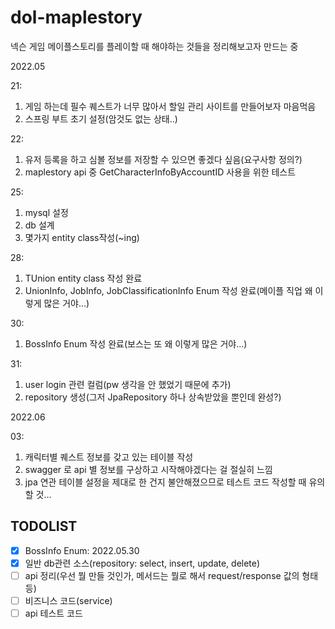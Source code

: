 # dol-maplestory
넥슨 게임 메이플스토리를 플레이할 때 해야하는 것들을 정리해보고자 만드는 중

2022.05

21: 
1. 게임 하는데 필수 퀘스트가 너무 많아서 할일 관리 사이트를 만들어보자 마음먹음
2. 스프링 부트 초기 설정(암것도 없는 상태..)


22: 
1. 유저 등록을 하고 심볼 정보를 저장할 수 있으면 좋겠다 싶음(요구사항 정의?)
2. maplestory api 중 GetCharacterInfoByAccountID 사용을 위한 테스트

25:
1. mysql 설정
2. db 설계
3. 몇가지 entity class작성(~ing)

28:
1. TUnion entity class 작성 완료
2. UnionInfo, JobInfo, JobClassificationInfo Enum 작성 완료(메이플 직업 왜 이렇게 많은 거야...)

30:
1. BossInfo Enum 작성 완료(보스는 또 왜 이렇게 많은 거야...)

31:
1. user login 관련 컬럼(pw 생각을 안 했었기 때문에 추가)
2. repository 생성(그저 JpaRepository 하나 상속받았을 뿐인데 완성?)

2022.06

03:
1. 캐릭터별 퀘스트 정보를 갖고 있는 테이블 작성
2. swagger 로 api 별 정보를 구상하고 시작해야겠다는 걸 절실히 느낌
3. jpa 연관 테이블 설정을 제대로 한 건지 불안해졌으므로 테스트 코드 작성할 때 유의할 것...

## TODOLIST
- [x] BossInfo Enum: 2022.05.30
- [x] 일반 db관련 소스(repository: select, insert, update, delete)
- [ ] api 정리(우선 뭘 만들 것인가, 메서드는 뭘로 해서 request/response 값의 형태 등)
- [ ] 비즈니스 코드(service)
- [ ] api 테스트 코드
